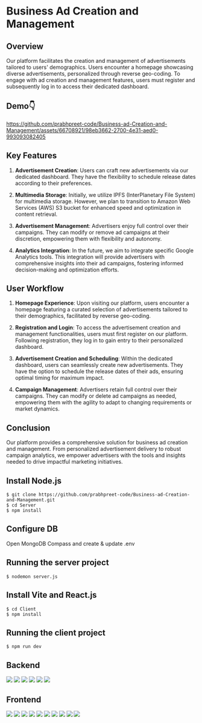 # Business Ad Creation and Management

## Overview

Our platform facilitates the creation and management of advertisements tailored to users' demographics. Users encounter a homepage showcasing diverse advertisements, personalized through reverse geo-coding. To engage with ad creation and management features, users must register and subsequently log in to access their dedicated dashboard.

## Demo👇
https://github.com/prabhpreet-code/Business-ad-Creation-and-Management/assets/66708921/98eb3662-2700-4e31-aed0-993093082405




## Key Features

1. **Advertisement Creation**: Users can craft new advertisements via our dedicated dashboard. They have the flexibility to schedule release dates according to their preferences.

2. **Multimedia Storage**: Initially, we utilize IPFS (InterPlanetary File System) for multimedia storage. However, we plan to transition to Amazon Web Services (AWS) S3 bucket for enhanced speed and optimization in content retrieval.

3. **Advertisement Management**: Advertisers enjoy full control over their campaigns. They can modify or remove ad campaigns at their discretion, empowering them with flexibility and autonomy.

4. **Analytics Integration**: In the future, we aim to integrate specific Google Analytics tools. This integration will provide advertisers with comprehensive insights into their ad campaigns, fostering informed decision-making and optimization efforts.

## User Workflow

1. **Homepage Experience**: Upon visiting our platform, users encounter a homepage featuring a curated selection of advertisements tailored to their demographics, facilitated by reverse geo-coding.

2. **Registration and Login**: To access the advertisement creation and management functionalities, users must first register on our platform. Following registration, they log in to gain entry to their personalized dashboard.

3. **Advertisement Creation and Scheduling**: Within the dedicated dashboard, users can seamlessly create new advertisements. They have the option to schedule the release dates of their ads, ensuring optimal timing for maximum impact.

4. **Campaign Management**: Advertisers retain full control over their campaigns. They can modify or delete ad campaigns as needed, empowering them with the agility to adapt to changing requirements or market dynamics.


## Conclusion

Our platform provides a comprehensive solution for business ad creation and management. From personalized advertisement delivery to robust campaign analytics, we empower advertisers with the tools and insights needed to drive impactful marketing initiatives.

## Install Node.js

    $ git clone https://github.com/prabhpreet-code/Business-ad-Creation-and-Management.git
    $ cd Server
    $ npm install

## Configure DB

Open MongoDB Compass and create & update .env

## Running the server project

    $ nodemon server.js

## Install Vite and React.js
    $ cd Client
    $ npm install

## Running the client project

    $ npm run dev


## Backend
<img src="https://github.com/prabhpreet-code/Business-ad-Creation-and-Management/blob/master/Screenshots/Screenshot%20(428).png">
<img src="https://github.com/prabhpreet-code/Business-ad-Creation-and-Management/blob/master/Screenshots/Screenshot%20(429).png">
<img src="https://github.com/prabhpreet-code/Business-ad-Creation-and-Management/blob/master/Screenshots/Screenshot%20(430).png">
<img src="https://github.com/prabhpreet-code/Business-ad-Creation-and-Management/blob/master/Screenshots/Screenshot%20(431).png">
<img src="https://github.com/prabhpreet-code/Business-ad-Creation-and-Management/blob/master/Screenshots/Screenshot%20(432).png">
<img src="https://github.com/prabhpreet-code/Business-ad-Creation-and-Management/blob/master/Screenshots/Screenshot%20(433).png">


## Frontend
<img src="https://github.com/prabhpreet-code/Business-ad-Creation-and-Management/blob/master/Screenshots/Home.JPG">
<img src="https://github.com/prabhpreet-code/Business-ad-Creation-and-Management/blob/master/Screenshots/Home2.JPG">
<img src="https://github.com/prabhpreet-code/Business-ad-Creation-and-Management/blob/master/Screenshots/Footer.jpg">
<img src="https://github.com/prabhpreet-code/Business-ad-Creation-and-Management/blob/master/Screenshots/Signup.JPG">
<img src="https://github.com/prabhpreet-code/Business-ad-Creation-and-Management/blob/master/Screenshots/onboarding.JPG">
<img src="https://github.com/prabhpreet-code/Business-ad-Creation-and-Management/blob/master/Screenshots/Login.JPG">
<img src="https://github.com/prabhpreet-code/Business-ad-Creation-and-Management/blob/master/Screenshots/Profile.jpg">
<img src="https://github.com/prabhpreet-code/Business-ad-Creation-and-Management/blob/master/Screenshots/CreateEmpty.PNG">
<img src="https://github.com/prabhpreet-code/Business-ad-Creation-and-Management/blob/master/Screenshots/Edit.JPG">
<img src="https://github.com/prabhpreet-code/Business-ad-Creation-and-Management/blob/master/Screenshots/Calender.JPG">





